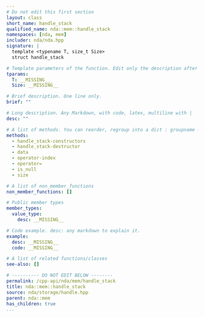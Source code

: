 ```yaml
---
# Do not edit this first section
layout: class
short_name: handle_stack
qualified_name: nda::mem::handle_stack
namespaces: [nda, mem]
includer: nda/nda.hpp
signature: |
  template <typename T, size_t Size>
  struct handle_stack

# Template parameters of the function. Edit only the description after the :
tparams:
  T: __MISSING__
  Size: __MISSING__

# Brief description. One line only.
brief: ""

# Long description. Any Markdown, with code, latex, multiline with |
desc: ""

# A list of methods. You can reorder, regroup into a dict : groupname -> list
methods:
  - handle_stack-constructors
  - handle_stack-destructor
  - data
  - operator-index
  - operator=
  - is_null
  - size

# A list of non_member_functions
non_member_functions: []

# Public member types
member_types:
  value_type:
    desc: __MISSING__

# Code example. desc: any markdown to explain it.
example:
  desc: __MISSING__
  code: __MISSING__

# A list of related functions/classes
see-also: []

# ---------- DO NOT EDIT BELOW --------
permalink: /cpp-api/nda/mem/handle_stack
title: nda::mem::handle_stack
source: nda/storage/handle.hpp
parent: nda::mem
has_children: true
...
```


